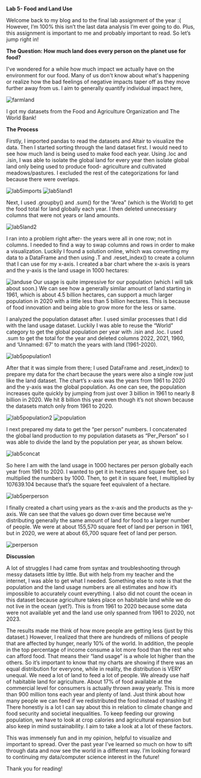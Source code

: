 **Lab 5- Food and Land Use**

Welcome back to my blog and to the final lab assignment of the year :( However, I’m 100% this isn’t the last data analysis I’m ever going to do. Plus, this assignment is important to me and probably important to read. So let’s jump right in!

**The Question: How much land does every person on the planet use for food?**

I've wondered for a while how much impact we actually have on the environment for our food. Many of us don't know about what's happening or realize how the bad feelings of negative impacts taper off as they move further away from us. I aim to generally quantify individual impact here,

![farmland](https://github.com/rubberducky3173/site/blob/master/assets/img/farmland.jpg?raw=true)

I got my datasets from the Food and Agriculture Organization and The World Bank!

**The Process**

Firstly, I imported pandas to read the datasets and Altair to visualize the data. Then I started sorting through the land dataset first. I would need to see how much land is being used to make food each year. Using .loc and .isin, I was able to isolate the global land for every year then isolate global land only being used to produce food- agriculture and cultivated meadows/pastures. I excluded the rest of the categorizations for land because there were overlaps. 

![lab5imports](https://github.com/rubberducky3173/site/blob/master/assets/img/lab5imports.PNG?raw=true)
![lab5land1](https://github.com/rubberducky3173/site/blob/master/assets/img/lab5land1.PNG?raw=true)

Next, I used .groupby() and .sum() for the “Area” (which is the World) to get the food total for land globally each year. I then deleted unnecessary columns that were not years or land amounts. 

![lab5land2](https://github.com/rubberducky3173/site/blob/master/assets/img/lab5land2.PNG?raw=true)

I ran into a problem right after- the years were all in one row; not in columns. I needed to find a way to swap columns and rows in order to make a visualization. Luckily I found a solution online, which was converting my data to a DataFrame and then using .T and .reset_index() to create a column that I can use for my x-axis. I created a bar chart where the x-axis is years and the y-axis is the land usage in 1000 hectares:

![landuse](https://github.com/rubberducky3173/site/blob/master/assets/img/landuse.PNG?raw=true)
Our usage is quite impressive for our population (which I will talk about soon.) We can see how a generally similar amount of land starting in 1961, which is about 4.5 billion hectares, can support a much larger population in 2020 with a little less than 5 billion hectares. This is because of food innovation and being able to grow more for the less or same.

I analyzed the population dataset after. I used similar processes that I did with the land usage dataset. Luckily I was able to reuse the “World” category to get the global population per year with .isin and .loc. I used .sum to get the total for the year and deleted columns 2022, 2021, 1960, and ‘Unnamed: 67’ to match the years with land (1961-2020). 

![lab5population1](https://github.com/rubberducky3173/site/blob/master/assets/img/lab5population1.PNG?raw=true)

After that it was simple from there; I used DataFrame and .reset_index() to prepare my data for the chart because the years were also a single row just like the land dataset. The chart’s x-axis was the years from 1961 to 2020 and the y-axis was the global population. As one can see, the population increases quite quickly by jumping from just over 3 billion in 1961 to nearly 8 billion in 2020. We hit 8 billion this year even though it’s not shown because the datasets match only from 1961 to 2020. 

![lab5population2](https://github.com/rubberducky3173/site/blob/master/assets/img/lab5population2.PNG?raw=true)
![population](https://github.com/rubberducky3173/site/blob/master/assets/img/population.PNG?raw=true)

I next prepared my data to get the “per person” numbers. I concatenated the global land production to my population datasets as “Per_Person” so I was able to divide the land by the population per year, as shown below.

![lab5concat](https://github.com/rubberducky3173/site/blob/master/assets/img/lab5concat.PNG?raw=true)

So here I am with the land usage in 1000 hectares per person globally each year from 1961 to 2020. I wanted to get it in hectares and square feet, so I multiplied the numbers by 1000. Then, to get it in square feet, I multiplied by 107639.104 because that’s the square feet equivalent of a hectare. 

![lab5perperson](https://github.com/rubberducky3173/site/blob/master/assets/img/lab5perperson.PNG?raw=true)

I finally created a chart using years as the x-axis and the products as the y-axis. We can see that the values go down over time because we’re distributing generally the same amount of land for food to a larger number of people. We were at about 155,570 square feet of land per person in 1961, but in 2020, we were at about 65,700 square feet of land per person.

![perperson](https://github.com/rubberducky3173/site/blob/master/assets/img/perperson.PNG?raw=true)

**Discussion**

A lot of struggles I had came from syntax and troubleshooting through messy datasets little by little. But with help from my teacher and the internet, I was able to get what I needed.  Something else to note is that the population and the land usage numbers are all estimates and how it’s impossible to accurately count everything. I also did not count the ocean in this dataset because agriculture takes place on habitable land while we do not live in the ocean (yet?). This is from 1961 to 2020 because some data were not available yet and the land use only spanned from 1961 to 2020, not 2023.

The results made me think of how more people are getting less (just by this dataset.) However, I realized that there are hundreds of millions of people that are affected by hunger, nearly 10% of the world. In addition, the people in the top percentage of income consume a lot more food than the rest who can afford food. That means their “land usage” is a whole lot higher than the others. So it’s important to know that my charts are showing if there was an equal distribution for everyone, while in reality, the distribution is VERY unequal. We need a lot of land to feed a lot of people. We already use half of habitable land for agriculture. 
About 17% of food available at the commercial level for consumers is actually thrown away yearly. This is more than 900 million tons each year and plenty of land. Just think about how many people we can feed if we redistributed the food instead of trashing it! There honestly is a lot I can say about this in relation to climate change and food security and societal inequalities. To keep feeding our growing population, we have to look at crop calories and agricultural expansion but also keep in mind sustainability. I aim to take a look at a lot of these factors.

This was immensely fun and in my opinion, helpful to visualize and important to spread. Over the past year I’ve learned so much on how to sift through data and now see the world in a different way. I’m looking forward to continuing my data/computer science interest in the future!

Thank you for reading!

